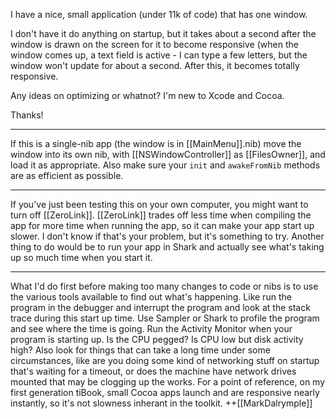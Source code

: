 I have a nice, small application (under 11k of code) that has one window.

I don't have it do anything on startup, but it takes about a second after the window is drawn on the screen for it to become responsive (when the window comes up, a text field is active - I can type a few letters, but the window won't update for about a second. After this, it becomes totally responsive.

Any ideas on optimizing or whatnot? I'm new to Xcode and Cocoa.

Thanks!

----

If this is a single-nib app (the window is in [[MainMenu]].nib) move the window into its own nib, with [[NSWindowController]] as [[FilesOwner]], and load it as appropriate. Also make sure your <code>init</code> and <code>awakeFromNib</code> methods are as efficient as possible.

----

If you've just been testing this on your own computer, you might want to turn off [[ZeroLink]]. [[ZeroLink]] trades off less time when compiling the app for more time when running the app, so it can make your app start up slower. I don't know if that's your problem, but it's something to try. Another thing to do would be to run your app in Shark and actually see what's taking up so much time when you start it.

----

What I'd do first before making too many changes to code or nibs is to use the various tools available to find out what's happening.  Like run the program in the debugger and interrupt the program and look at the stack trace during this start up time.  Use Sampler or Shark to profile the program and see where the time is going.  Run the Activity Monitor when your program is starting up.  Is the CPU pegged?  Is CPU low but disk activity high?  Also look for things that can take a long time under some circumstances, like are you doing some kind of networking stuff on startup that's waiting for a timeout, or does the machine have network drives mounted that may be clogging up the works.  For a point of reference, on my first generation tiBook, small Cocoa apps launch and are responsive nearly instantly, so it's not slowness inherant in the toolkit.    ++[[MarkDalrymple]]